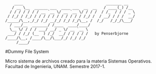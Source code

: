 ```
    ____                                     _______ __   
   / __ \__  ______ ___  ____ ___  __  __   / ____(_) /__
  / / / / / / / __ `__ \/ __ `__ \/ / / /  / /_  / / / _ \
 / /_/ / /_/ / / / / / / / / / / / /_/ /  / __/ / / /  __/
/_____/\__,_/_/ /_/ __/_/ /_/ /_/\__, /  /_/   /_/_/\___/
  / ___/__  _______/ /____  ____/____/                    
  \__ \/ / / / ___/ __/ _ \/ __ `__ \                     
 ___/ / /_/ (__  ) /_/  __/ / / / / /   by Penserbjorne
/____/\__, /____/\__/\___/_/ /_/ /_/                      
     /____/                                               

```

#Dummy File System

Micro sistema de archivos creado para la materia Sistemas Operativos. Facultad de Ingenieria, UNAM. Semestre 2017-1.
